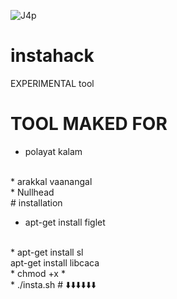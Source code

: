 ![J4p](https://user-images.githubusercontent.com/72137242/112750286-6766b880-8fe5-11eb-9f46-3a8d0f4f3161.gif)

# instahack
EXPERIMENTAL tool
# TOOL MAKED FOR 
* polayat kalam 
<br>
* arakkal vaanangal
<br>
* Nullhead

<br>
# installation

* apt-get install figlet
<br>
* apt-get install sl
<br>
apt-get install libcaca
<br>
* chmod +x *
<br>
* ./insta.sh
# ⬇️⬇️⬇️⬇️⬇️⬇️


